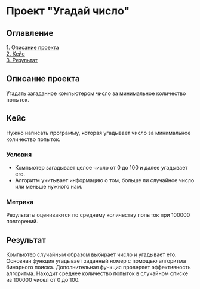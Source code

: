 # Проект "Угадай число"

## Оглавление  
[1. Описание проекта](.README.md#Описание-проекта)  
[2. Кейс](.README.md#Кейс)  
[3. Результат](.README.md#Результат)    

## Описание проекта    
Угадать загаданное компьютером число за минимальное количество попыток.

## Кейс    
Нужно написать программу, которая угадывает число за минимальное количество попыток.

### Условия
- Компьютер загадывает целое число от 0 до 100 и далее угадывает его. 
- Алгоритм учитывает информацию о том, больше ли случайное число или меньше нужного нам.

### Метрика
Результаты оцениваются по среднему количеству попыток при 100000 повторений.

## Результат
Компьютер случайным образом выбирает число и угадывает его.
Основная функция угадывает заданный номер с помощью алгоритма бинарного поиска.
Дополнительная функция проверяет эффективность алгоритма. Находит среднее количество попыток в случайном списке из 100000 чисел от 0 до 100.
